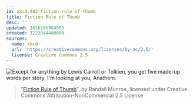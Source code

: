 ```yaml
---
id: xkcd.483-fiction-rule-of-thumb
title: Fiction Rule of Thumb
desc: ''
updated: 1616186984583
created: 1222844400000
sources:
  name: xkcd
  url: 'https://creativecommons.org/licenses/by-nc/2.5/'
  license: Creative Commons 2.5
---
```

![Except for anything by Lewis Carroll or Tolkien, you get five made-up words per story.  I'm looking at you, Anathem.](https://imgs.xkcd.com/comics/fiction_rule_of_thumb.png)
> "[Fiction Rule of Thumb](https://xkcd.com/483/)", by Randall Munroe, licensed under Creative Commons Attribution-NonCommercial 2.5 License
